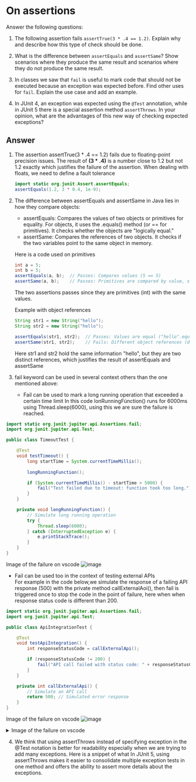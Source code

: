 # On assertions

Answer the following questions:

1. The following assertion fails `assertTrue(3 * .4 == 1.2)`. Explain why and describe how this type of check should be done.

2. What is the difference between `assertEquals` and `assertSame`? Show scenarios where they produce the same result and scenarios where they do not produce the same result.

3. In classes we saw that `fail` is useful to mark code that should not be executed because an exception was expected before. Find other uses for `fail`. Explain the use case and add an example.

4. In JUnit 4, an exception was expected using the `@Test` annotation, while in JUnit 5 there is a special assertion method `assertThrows`. In your opinion, what are the advantages of this new way of checking expected exceptions?

## Answer

1. The assertion assertTrue(3 * .4 == 1.2) fails due to floating-point precision issues. The result of **(3 * .4)** is a number close to 1.2 but not 1.2 exactly which justifies the failure of the assertion.
   When dealing with floats, we need to define a fault tolerance
   ```java
   import static org.junit.Assert.assertEquals;
   assertEquals(1.2, 3 * 0.4, 1e-9);
   ```

2. The difference between assertEquals and assertSame in Java lies in how they compare objects:
   <ul>
    <li>assertEquals: Compares the values of two objects or primitives for equality. For objects, it uses the .equals() method (or == for primitives). It checks whether the objects are "logically equal."</li>
    <li>assertSame: Compares the references of two objects. It checks if the two variables point to the same object in memory.</li>
   </ul>

   Here is a code used on primitives
   ```java
   int a = 5;
   int b = 5;
   assertEquals(a, b);  // Passes: Compares values (5 == 5)
   assertSame(a, b);    // Passes: Primitives are compared by value, so both are 5
   ```
   The two assertions passes since they are primitives (int) with the same values.

   Example with object references
   ```java
   String str1 = new String("hello");
   String str2 = new String("hello");
   
   assertEquals(str1, str2);  // Passes: Values are equal ("hello".equals("hello"))
   assertSame(str1, str2);    // Fails: Different object references (different memory locations)

   ```
   Here str1 and str2 hold the same information "hello", but they are two distinct references, which justifies the result of assertEquals and assertSame

3. fail keyword can be used in several context others than the one mentioned above:  
   - Fail can be used to mark a long running operation that exceeded a certain time limit
   In this code lonRunningFúnction() runs for 6000ms using Thread.sleep(6000), using this we are sure the failure is reached.

```java
import static org.junit.jupiter.api.Assertions.fail;
import org.junit.jupiter.api.Test;

public class TimeoutTest {

    @Test
    void testTimeout() {
        long startTime = System.currentTimeMillis();
        
        longRunningFunction();

        if (System.currentTimeMillis() - startTime > 5000) {
            fail("Test failed due to timeout: function took too long.");
        }
    }

    private void longRunningFunction() {
        // Simulate long running operation
        try {
            Thread.sleep(6000);
        } catch (InterruptedException e) {
            e.printStackTrace();
        }
    }
}

```
   
Image of the failure on vscode
![image](https://github.com/user-attachments/assets/8bc46a1a-01c0-4155-91fc-c968e6515316)

  - Fail can be used too in the context of testing external APIs  
For example in the code below,we simulate the response of a failing API response (500) with the private method callExternalAoi(),
then fail is triggered once to stop the code in the point of failure, here when when response status code is different than 200.

```java
import static org.junit.jupiter.api.Assertions.fail;
import org.junit.jupiter.api.Test;

public class ApiIntegrationTest {

    @Test
    void testApiIntegration() {
        int responseStatusCode = callExternalApi();

        if (responseStatusCode != 200) {
            fail("API call failed with status code: " + responseStatusCode);
        }
    }

    private int callExternalApi() {
        // Simulate an API call
        return 500; // Simulated error response
    }
}
```
Image of the failure on vscode
![image](https://github.com/user-attachments/assets/cd81501b-69f5-43ce-a92d-6dd5dfbe59dc)

<details>

<summary>Image of the failure on vscode</summary>  

![image](https://github.com/user-attachments/assets/cd81501b-69f5-43ce-a92d-6dd5dfbe59dc)


</details>

4. We think that using assertThrows instead of specifying exception in the @Test notation is better for readability especially when we are trying
   to add many exceptions.
   Here is a snippet of what 
   In JUnit 5, using assertThrows makes it easier to consolidate multiple exception tests in one method and offers the ability to assert more details about the exceptions.
